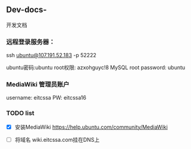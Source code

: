 ## Dev-docs-
开发文档

### 远程登录服务器：
ssh ubuntu@107.191.52.183 -p 52222

ubuntu密码:ubuntu
root权限: azxohguyc!8
MySQL root password: ubuntu

### MediaWiki 管理员账户
username: eitcssa
PW: eitcssa16

### TODO list 
- [x] 安装MediaWiki https://help.ubuntu.com/community/MediaWiki
- [ ] 将域名 wiki.eitcssa.com挂在DNS上


